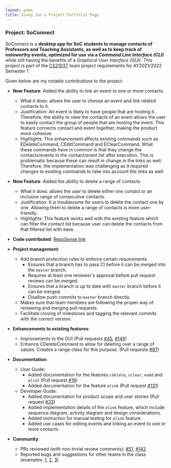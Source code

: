 ```yaml
---
layout: page
title: Xiang Jun's Project Portfolio Page
---
```


### Project: SoConnect

SoConnect is a **desktop app for SoC students to manage contacts of Professors and Teaching Assistants,
as well as to keep track of noteworthy events, optimized for use via a _Command Line Interface (CLI)_** while still
having the benefits of a _Graphical User Interface (GUI)_. This project is part of the
[CS2103T](https://nus-cs2103-ay2122s1.github.io/website/) team project requirements for AY2021/2022 Semester 1.

Given below are my notable contributions to the project.

* **New Feature**: Added the ability to link an event to one or more contacts.
    * What it does: allows the user to choose an event and link related contacts to it.
    * Justification: An event is likely to have people that are hosting it. Therefore, the ability to view the contacts
      of an event allows the user to easily contact the group of people that are hosting the event. This feature
      connects contact and event together, making the product more cohesive.
    * Highlights: This enhancement affects existing commands such as EDeleteCommand, CEditCommand and EClearCommand.
      What these commands have in common is that they change the contacts/events in the contact/event list after
      execution. This is problematic because these can result in change in the links as well. Therefore, the
      implementation was challenging as it required changes to existing commands to take into account the links as well.

* **New Feature**: Added the ability to delete a range of contacts.
    * What it does: allows the user to delete either one contact or an inclusive range of consecutive contacts.
    * Justification: It is troublesome for users to delete the contact one by one. Allowing them to delete a range of contacts
        is more user-friendly.
    * Highlights: This feature works well with the existing feature which can filter the contact list because user can delete the contacts from that filtered list with ease.

* **Code contributed**: [RepoSense link](https://nus-cs2103-ay2122s1.github.io/tp-dashboard/?search=&sort=groupTitle&sortWithin=title&timeframe=commit&mergegroup=&groupSelect=groupByRepos&breakdown=true&checkedFileTypes=docs~functional-code~test-code~other&since=2021-09-17&tabOpen=true&tabType=authorship&tabAuthor=xiangjunn&tabRepo=AY2122S1-CS2103T-W15-3%2Ftp%5Bmaster%5D&authorshipIsMergeGroup=false&authorshipFileTypes=docs~functional-code~test-code~other&authorshipIsBinaryFileTypeChecked=false)

* **Project management**:
    * Add branch protection rules to enforce certain requirements.
      * Ensures that a branch has to pass CI before it can be merged into the `master` branch.
      * Requires at least one reviewer's approval before pull request reviews can be merged.
      * Ensures that a branch is up to date with `master` branch before it can be merged.
      * Disallow push commits to `master` branch directly.
    * Makes sure that team members are following the proper way of reviewing and merging pull requests.
    * Facilitate closing of milestones and tagging the relevant commits with the correct version.

* **Enhancements to existing features**:
    * Improvements to the GUI (Pull requests [\#45](https://github.com/AY2122S1-CS2103T-W15-3/tp/pull/45), [\#149](https://github.com/AY2122S1-CS2103T-W15-3/tp/pull/149))
    * Enhance CDeleteCommand to allow for deleting over a range of values. Creates a range class for this purpose. (Pull requests [\#87](https://github.com/AY2122S1-CS2103T-W15-3/tp/pull/87))

* **Documentation**:
    * User Guide:
        * Added documentation for the features `cdelete`, `cclear`, `eadd` and `elist` (Pull request [\#19](https://github.com/AY2122S1-CS2103T-W15-3/tp/pull/19))
        * Added documentation for the feature `elink` (Pull request [\#131](https://github.com/AY2122S1-CS2103T-W15-3/tp/pull/131))
    * Developer Guide:
        * Added documentation for product scope and user stories (Pull request [\#33](https://github.com/AY2122S1-CS2103T-W15-3/tp/pull/33))
        * Added implementation details of the `elink` feature, which include sequence diagram, activity diagram and design considerations.
        * Added instruction for manual testing for `elink` feature.
        * Added use cases for editing events and linking an event to one or more contacts 

* **Community**:
    * PRs reviewed (with non-trivial review comments): [\#51](https://github.com/AY2122S1-CS2103T-W15-3/tp/pull/51), [\#142](https://github.com/AY2122S1-CS2103T-W15-3/tp/pull/142)
    * Reported bugs and suggestions for other teams in the class (examples: [1](https://github.com/AY2122S1-CS2103-T16-2/tp/issues/160), [2](https://github.com/AY2122S1-CS2103-T16-2/tp/issues/145), [3](https://github.com/AY2122S1-CS2103-T16-2/tp/issues/159))
